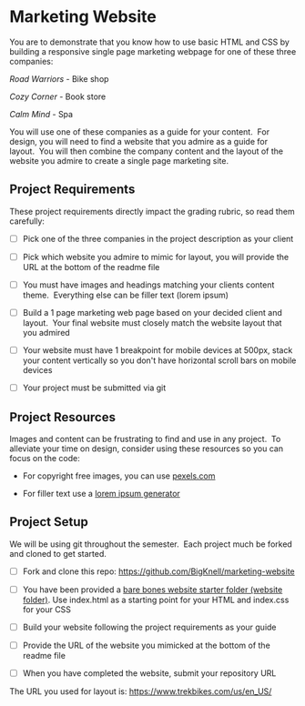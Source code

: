 # Marketing Website

You are to demonstrate that you know how to use basic HTML and CSS by building a responsive single page marketing webpage for one of these three companies:

*Road Warriors* - Bike shop

*Cozy Corner* - Book store

*Calm Mind* - Spa

You will use one of these companies as a guide for your content.  For design, you will need to find a website that you admire as a guide for layout.  You will then combine the company content and the layout of the website you admire to create a single page marketing site.

## Project Requirements

These project requirements directly impact the grading rubric, so read them carefully:

- [ ] Pick one of the three companies in the project description as your client

- [ ] Pick which website you admire to mimic for layout, you will provide the URL at the bottom of the readme file

- [ ] You must have images and headings matching your clients content theme.  Everything else can be filler text (lorem ipsum)

- [ ] Build a 1 page marketing web page based on your decided client and layout.  Your final website must closely match the website layout that you admired

- [ ] Your website must have 1 breakpoint for mobile devices at 500px, stack your content vertically so you don't have horizontal scroll bars on mobile devices

- [ ] Your project must be submitted via git

## Project Resources

Images and content can be frustrating to find and use in any project.  To alleviate your time on design, consider using these resources so you can focus on the code:

- For copyright free images, you can use [pexels.com](https://www.pexels.com/)

- For filler text use a [lorem ipsum generator](https://www.lipsum.com/)

## Project Setup

We will be using git throughout the semester.  Each project much be forked and cloned to get started.  

- [ ] Fork and clone this repo: https://github.com/BigKnell/marketing-website

- [ ] You have been provided a [bare bones website starter folder (website folder)](website).  Use index.html as a starting point for your HTML and index.css for your CSS

- [ ] Build your website following the project requirements as your guide

- [ ] Provide the URL of the website you mimicked at the bottom of the readme file

- [ ] When you have completed the website, submit your repository URL

The URL you used for layout is: https://www.trekbikes.com/us/en_US/